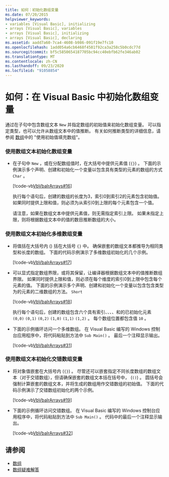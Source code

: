 ```yaml
---
title: 如何：初始化数组变量
ms.date: 07/20/2015
helpviewer_keywords:
- variables [Visual Basic], initializing
- arrays [Visual Basic], variables
- arrays [Visual Basic], initializing
- arrays [Visual Basic], declaring
ms.assetid: aadd7a60-7ca4-4608-b986-091f19e7fc10
ms.openlocfilehash: 1add054a6cb6468f4581f92ca3a258c5b0cdc77d
ms.sourcegitcommit: bf5c5850654187705bc94cc40ebfb62fe346ab02
ms.translationtype: MT
ms.contentlocale: zh-CN
ms.lasthandoff: 09/23/2020
ms.locfileid: "91058854"
---
```

# <a name="how-to-initialize-an-array-variable-in-visual-basic"></a>如何：在 Visual Basic 中初始化数组变量

通过在子句中包含数组文本 `New` 并指定数组的初始值来初始化数组变量。 可以指定类型，也可以允许从数组文本中的值推断。 有关如何推断类型的详细信息，请参阅 [数组](index.md)中的 "使用初始值填充数组"。  
  
### <a name="to-initialize-an-array-variable-by-using-an-array-literal"></a>使用数组文本初始化数组变量  
  
- 在子句中 `New` ，或在分配数组值时，在大括号中提供元素值 (`{}`) 。 下面的示例演示多个声明、创建和初始化一个变量以包含具有类型的元素的数组的方式 `Char` 。  
  
     [!code-vb[VbVbalrArrays#16](~/samples/snippets/visualbasic/VS_Snippets_VBCSharp/VbVbalrArrays/VB/Class1.vb#16)]  
  
     执行每个语句后，创建的数组的长度为3，索引0到索引2的元素包含初始值。 如果同时提供上限和值，则必须为从索引0到上限的每个元素包含一个值。  
  
     请注意，如果在数组文本中提供元素值，则无需指定索引上限。 如果未指定上限，则将根据数组文本中的值的数目推断数组的大小。  
  
### <a name="to-initialize-a-multidimensional-array-variable-by-using-array-literals"></a>使用数组文本初始化多维数组变量  
  
- 将值括在大括号内 () 括在大括号 `{}` 中。 确保嵌套的数组文本都推导为相同类型和长度的数组。 下面的代码示例演示了多维数组初始化的几个示例。  
  
     [!code-vb[VbVbalrArrays#17](~/samples/snippets/visualbasic/VS_Snippets_VBCSharp/VbVbalrArrays/VB/Class1.vb#17)]  
  
- 可以显式指定数组界限，或将其保留，让编译器根据数组文本中的值推断数组界限。 如果同时提供上限和值，则必须在每个维度的索引0到上限中包含每个元素的值。 下面的示例演示多个声明、创建和初始化一个变量以包含包含类型为的元素的二维数组的方法。 `Short`  
  
     [!code-vb[VbVbalrArrays#18](~/samples/snippets/visualbasic/VS_Snippets_VBCSharp/VbVbalrArrays/VB/Class1.vb#18)]  
  
     执行每个语句后，创建的数组包含六个具有索引、、、、和的已初始化元素 `(0,0)` `(0,1)` `(0,2)` `(1,0)` `(1,1)` `(1,2)` 。 每个数组位置都包含值 `10` 。  
  
- 下面的示例循环访问一个多维数组。 在 Visual Basic 编写的 Windows 控制台应用程序中，将代码粘贴到方法中 `Sub Main()` 。 最后一个注释显示输出。  
  
     [!code-vb[VbVbalrArrays#31](~/samples/snippets/visualbasic/VS_Snippets_VBCSharp/VbVbalrArrays/VB/Class1.vb#31)]  
  
### <a name="to-initialize-a-jagged-array-variable-by-using-array-literals"></a>使用数组文本初始化交错数组变量  
  
- 将对象值嵌套在大括号内 (`{}`) 。 尽管还可以嵌套指定不同长度数组的数组文本（对于交错数组），但请确保嵌套的数组文本括在括号中， (`()`) 。 圆括号会强制计算嵌套的数组文本，并将生成的数组用作交错数组的初始值。 下面的代码示例演示了交错数组初始化的两个示例。  
  
     [!code-vb[VbVbalrArrays#19](~/samples/snippets/visualbasic/VS_Snippets_VBCSharp/VbVbalrArrays/VB/Class1.vb#19)]  
  
- 下面的示例循环访问交错数组。 在 Visual Basic 编写的 Windows 控制台应用程序中，将代码粘贴到方法中 `Sub Main()` 。  代码中的最后一个注释显示输出。  
  
     [!code-vb[VbVbalrArrays#32](~/samples/snippets/visualbasic/VS_Snippets_VBCSharp/VbVbalrArrays/VB/Class1.vb#32)]  
  
## <a name="see-also"></a>请参阅

- [数组](index.md)
- [数组疑难解答](troubleshooting-arrays.md)

